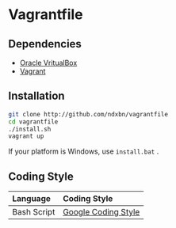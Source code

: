 # Vagrantfile

## Dependencies

* [Oracle VritualBox](https://chocolatey.org/packages/virtualbox)
* [Vagrant](https://chocolatey.org/packages/vagrant)

## Installation

```bash
git clone http://github.com/ndxbn/vagrantfile
cd vagrantfile
./install.sh
vagrant up
```

If your platform is Windows, use `install.bat` .

## Coding Style

Language | Coding Style
:-- | :--
Bash Script | [Google Coding Style](https://google.github.io/styleguide/shell.xml)
